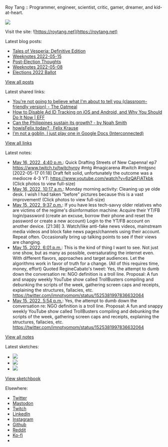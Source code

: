 Roy Tang :: Programmer, engineer, scientist, critic, gamer, dreamer, and kid-at-heart.

![](https://roytang.net/static/img/profile.jpg)

Visit the site: ![https://roytang.net](https://roytang.net)

Latest blog posts:

- [Tales of Vesperia: Definitive Edition](https://roytang.net/2022/05/tales-of-vesperia/)
- [Weeknotes 2022-05-15](https://roytang.net/2022/05/weeknotes-05-15/)
- [Post-Election Thoughts](https://roytang.net/2022/05/post-election-thoughts/)
- [Weeknotes 2022-05-08](https://roytang.net/2022/05/weeknotes-05-08/)
- [Elections 2022 Ballot](https://roytang.net/2022/05/elections-2022-ballot/)

[View all posts](https://roytang.net/blog)

Latest shared links:

- [You&#x27;re not going to believe what I&#x27;m about to tell you (classroom-friendly version) - The Oatmeal](https://roytang.net/2022/05/19e71e05301cf2cbcb3f887cde15ec2d/)
- [How to Disable Ad ID Tracking on iOS and Android, and Why You Should Do It Now | EFF](https://roytang.net/2022/05/adcfd7abefdedac61c95e85eaff13e9f/)
- [Can the Philippines sustain its growth? - by Noah Smith](https://roytang.net/2022/05/078195f7d75927abc117d998f21abe7b/)
- [howisFelix.today? · Felix Krause](https://roytang.net/2022/05/66d647287ff9272f51c685785a475ac1/)
- [I’m not a goblin, I just play one in Google Docs (Interconnected)](https://roytang.net/2022/05/2b9235e82e5ad7275785e3d11b74cc9b/)

[View all links](https://roytang.net/links)

Latest notes:

- [May 16, 2022, 4:40 p.m.](https://roytang.net/2022/05/1526120403529261056/): Quick Drafting Streets of New Capenna! ep7 https://www.twitch.tv/twitchyroy #mtg #magicarena #twitch #mtgsnc [2022-05-17 01:18] Draft felt solid, unfortunately the outcome was a mediocre 4-3 YT: https://www.youtube.com/watch?v=6zQAFlATkbk (Click photos to view full-size)
- [May 16, 2022, 10:17 a.m.](https://roytang.net/2022/05/1526023896595435520/): Monday morning activity: Cleaning up ye olde desk. I wish I had taken &quot;before&quot; pictures because this is a vast improvement! (Click photos to view full-size)
- [May 15, 2022, 9:37 p.m.](https://roytang.net/2022/05/1525832723218083840/): If you have less tech-savvy older relatives who are victims of the regime&#x27;s disinformation machine: Acquire their YT/FB login/password (create an excuse, borrow their phone and reset the password or create a new account) Login to the YT/FB account on another device. [21:38] 3. Watch/like anti-fake news videos, mainstream media videos and block fake news pages/channels using their account. Repeat often. Occasionally bring up talking points to see if their views are changing.
- [May 15, 2022, 6:01 p.m.](https://roytang.net/2022/05/1525778275066589184/): This is the kind of thing I want to see. Not just one show, but as many as possible, oversaturating the internet even. With different flavors, approaches and target audiences. Let the algorithms work in favor of truth for a change. (All of this requires time, money, effort) Quoted RegineCabato&#x27;s tweet: Yes, the attempt to dumb down the conversation re: NGO definition is a troll line. Proposal: A fun and snappy weekly YouTube show called TrollBusters compiling and debunking the scripts of the week, gathering screen caps and receipts, explaining the structures, fallacies, etc. https://twitter.com/imnotyomom/status/1525381997836632064
- [May 15, 2022, 5:54 p.m.](https://roytang.net/2022/05/1525776642945081349/): Yes, the attempt to dumb down the conversation re: NGO definition is a troll line. Proposal: A fun and snappy weekly YouTube show called TrollBusters compiling and debunking the scripts of the week, gathering screen caps and receipts, explaining the structures, fallacies, etc. https://twitter.com/imnotyomom/status/1525381997836632064

[View all notes](https://roytang.net/notes)

Latest sketches:


- ![](https://roytang.net/media/cache/eb/6d/eb6d42690e16874c36049dccfd32b06d.jpg)
- ![](https://roytang.net/media/cache/6c/d5/6cd5b41f73d41026b3f65beeac28a6af.jpg)
- ![](https://roytang.net/media/cache/e5/da/e5da975ee2fed5a25dba802aa7d5ad1c.jpg)

[View sketchbook](https://roytang.net/albums/sketchbook)


Elsewhere:

- [Twitter](https://twitter.com/roytang)
- [Mastodon](https://mastodon.technology/@roytang)
- [Twitch](https://twitch.tv/twitchyroy)
- [LinkedIn](https://www.linkedin.com/in/roytang)
- [Instagram](https://instagram.com/roytang0400)
- [Github](https://github.com/roytang)
- [Reddit](https://reddit.com/u/hungryroy)
- [Ko-fi](https://ko-fi.com/roytang)
- [](mailto:hello@roytang.net)